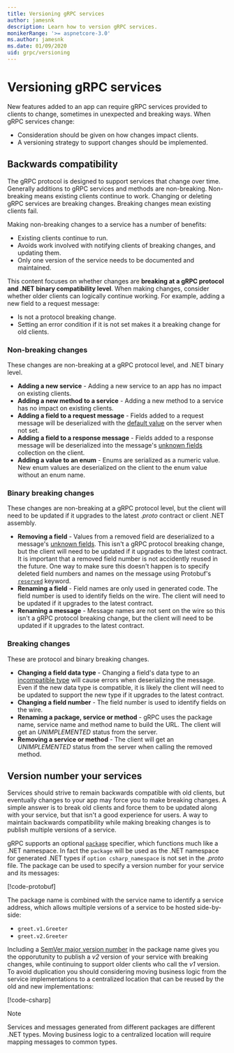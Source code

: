 ```yaml
---
title: Versioning gRPC services
author: jamesnk
description: Learn how to version gRPC services.
monikerRange: '>= aspnetcore-3.0'
ms.author: jamesnk
ms.date: 01/09/2020
uid: grpc/versioning
---
```

# Versioning gRPC services

New features added to an app can require gRPC services provided to clients to change, sometimes in unexpected and breaking ways. When gRPC services change:

* Consideration should be given on how changes impact clients.
* A versioning strategy to support changes should be implemented.

## Backwards compatibility

The gRPC protocol is designed to support services that change over time. Generally additions to gRPC services and methods are non-breaking. Non-breaking means existing clients continue to work. Changing or deleting gRPC services are breaking changes. Breaking changes mean existing clients fail.

Making non-breaking changes to a service has a number of benefits:

- Existing clients continue to run.
- Avoids work involved with notifying clients of breaking changes, and updating them.
- Only one version of the service needs to be documented and maintained.

This content focuses on whether changes are **breaking at a gRPC protocol and .NET binary compatibility level**. When making changes, consider whether older clients can logically continue working. For example, adding a new field to a request message:

* Is not a protocol breaking change.
* Setting an error condition if it is not set makes it a breaking change for old clients.

### Non-breaking changes

These changes are non-breaking at a gRPC protocol level, and .NET binary level.

- **Adding a new service** - Adding a new service to an app has no impact on existing clients.
- **Adding a new method to a service** - Adding a new method to a service has no impact on existing clients.
- **Adding a field to a request message** - Fields added to a request message will be deserialized with the [default value](https://developers.google.com/protocol-buffers/docs/proto3#default) on the server when not set.
- **Adding a field to a response message** - Fields added to a response message will be deserialized into the message's [unknown fields](https://developers.google.com/protocol-buffers/docs/proto3#unknowns) collection on the client.
- **Adding a value to an enum** - Enums are serialized as a numeric value. New enum values are deserialized on the client to the enum value without an enum name.

### Binary breaking changes

These changes are non-breaking at a gRPC protocol level, but the client will need to be updated if it upgrades to the latest *.proto* contract or client .NET assembly.

- **Removing a field** - Values from a removed field are deserialized to a message's [unknown fields](https://developers.google.com/protocol-buffers/docs/proto3#unknowns). This isn't a gRPC protocol breaking change, but the client will need to be updated if it upgrades to the latest contract. It is important that a removed field number is not accidently reused in the future. One way to make sure this doesn't happen is to specify deleted field numbers and names on the message using Protobuf's [`reserved`](https://developers.google.com/protocol-buffers/docs/proto3#reserved) keyword.
- **Renaming a field** - Field names are only used in generated code. The field number is used to identify fields on the wire. The client will need to be updated if it upgrades to the latest contract.
- **Renaming a message** - Message names are not sent on the wire so this isn't a gRPC protocol breaking change, but the client will need to be updated if it upgrades to the latest contract.

### Breaking changes

These are protocol and binary breaking changes.

- **Changing a field data type** - Changing a field's data type to an [incompatible type](https://developers.google.com/protocol-buffers/docs/proto3#updating) will cause errors when deserializing the message. Even if the new data type is compatible, it is likely the client will need to be updated to support the new type if it upgrades to the latest contract.
- **Changing a field number** - The field number is used to identify fields on the wire.
- **Renaming a package, service or method** - gRPC uses the package name, service name and method name to build the URL. The client will get an *UNIMPLEMENTED* status from the server.
- **Removing a service or method** - The client will get an *UNIMPLEMENTED* status from the server when calling the removed method.

## Version number your services

Services should strive to remain backwards compatible with old clients, but eventually changes to your app may force you to make breaking changes. A simple answer is to break old clients and force them to be updated along with your service, but that isn't a good experience for users. A way to maintain backwards compatibility while making breaking changes is to publish multiple versions of a service.

gRPC supports an optional [`package`](https://developers.google.com/protocol-buffers/docs/proto3#packages) specifier, which functions much like a .NET namespace. In fact the `package` will be used as the .NET namespace for generated .NET types if `option csharp_namespace` is not set in the *.proto* file. The package can be used to specify a version number for your service and its messages:

[!code-protobuf[](versioning/sample/greet.v1.proto?highlight=3)]

The package name is combined with the service name to identify a service address, which allows multiple versions of a service to be hosted side-by-side:

* `greet.v1.Greeter`
* `greet.v2.Greeter`

Including a [SemVer major version number](https://semver.org/) in the package name gives you the opporutunity to publish a *v2* version of your service with breaking changes, while continuing to support older clients who call the *v1* version. To avoid duplication you should considering moving business logic from the service implementations to a centralized location that can be reused by the old and new implementations:

[!code-csharp[](versioning/sample/GreeterServiceV1.cs?highlight=10,19)]

> [!NOTE]
> Services and messages generated from different packages are different .NET types. Moving business logic to a centralized location will require mapping messages to common types.
